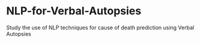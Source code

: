 # NLP-for-Verbal-Autopsies
Study the use of NLP techniques for cause of death prediction using Verbal Autopsies
